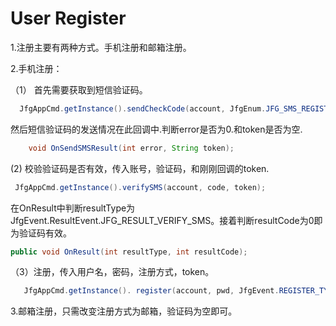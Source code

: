 # User Register

1.注册主要有两种方式。手机注册和邮箱注册。

2.手机注册：

（1） 首先需要获取到短信验证码。

```java
  JfgAppCmd.getInstance().sendCheckCode(account, JfgEnum.JFG_SMS_REGISTER);
```

 然后短信验证码的发送情况在此回调中.判断error是否为0.和token是否为空.
 ```java
     void OnSendSMSResult(int error, String token);
 ```

(2) 校验验证码是否有效，传入账号，验证码，和刚刚回调的token.
```java
 JfgAppCmd.getInstance().verifySMS(account, code, token);
```

 在OnResult中判断resultType为 JfgEvent.ResultEvent.JFG_RESULT_VERIFY_SMS。接着判断resultCode为0即为验证码有效。

```java
public void OnResult(int resultType, int resultCode);
```

（3）注册，传入用户名，密码，注册方式，token。

```java
   JfgAppCmd.getInstance(). register(account, pwd, JfgEvent.REGISTER_TYPE_PHONE, token);
```

3.邮箱注册，只需改变注册方式为邮箱，验证码为空即可。

